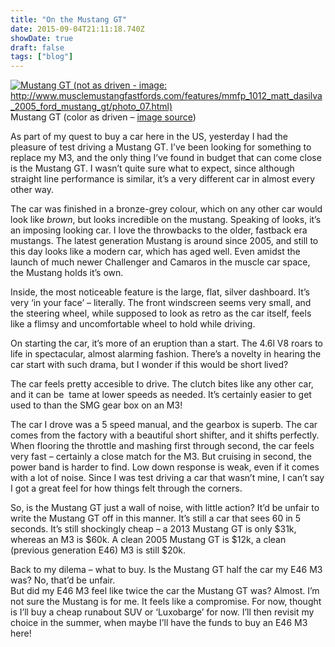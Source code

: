 ```yaml
---
title: "On the Mustang GT"
date: 2015-09-04T21:11:18.740Z
showDate: true
draft: false
tags: ["blog"]
---
```



<span class="wp-caption alignright" id="attachment_321" style="width: 310px">[![Mustang GT (not as driven - image: http://www.musclemustangfastfords.com/features/mmfp_1012_matt_dasilva_2005_ford_mustang_gt/photo_07.html)](http://res.cloudinary.com/cianclarke/image/upload/h_225,w_300/v1382804122/mmfp_1012_05_o_matt_dasilva_2005_ford_mustang_gt_passenger_rear_profile_mng0r0.jpg)](http://res.cloudinary.com/cianclarke/image/upload/v1382804122/mmfp_1012_05_o_matt_dasilva_2005_ford_mustang_gt_passenger_rear_profile_mng0r0.jpg)  
Mustang GT (color as driven – [image source](http://www.musclemustangfastfords.com/features/mmfp_1012_matt_dasilva_2005_ford_mustang_gt/photo_07.html))
</span>

As part of my quest to buy a car here in the US, yesterday I had the pleasure of test driving a Mustang GT. I’ve been looking for something to replace my M3, and the only thing I’ve found in budget that can come close is the Mustang GT. I wasn’t quite sure what to expect, since although straight line performance is similar, it’s a very different car in almost every other way.

The car was finished in a bronze-grey colour, which on any other car would look like *brown*, but looks incredible on the mustang. Speaking of looks, it’s an imposing looking car. I love the throwbacks to the older, fastback era mustangs. The latest generation Mustang is around since 2005, and still to this day looks like a modern car, which has aged well. Even amidst the launch of much newer Challenger and Camaros in the muscle car space, the Mustang holds it’s own.

Inside, the most noticeable feature is the large, flat, silver dashboard. It’s very ‘in your face’ – literally. The front windscreen seems very small, and the steering wheel, while supposed to look as retro as the car itself, feels like a flimsy and uncomfortable wheel to hold while driving.

On starting the car, it’s more of an eruption than a start. The 4.6l V8 roars to life in spectacular, almost alarming fashion. There’s a novelty in hearing the car start with such drama, but I wonder if this would be short lived?

The car feels pretty accesible to drive. The clutch bites like any other car, and it can be  tame at lower speeds as needed. It’s certainly easier to get used to than the SMG gear box on an M3!

The car I drove was a 5 speed manual, and the gearbox is superb. The car comes from the factory with a beautiful short shifter, and it shifts perfectly. When flooring the throttle and mashing first through second, the car feels very fast – certainly a close match for the M3. But cruising in second, the power band is harder to find. Low down response is weak, even if it comes with a lot of noise. Since I was test driving a car that wasn’t mine, I can’t say I got a great feel for how things felt through the corners.

So, is the Mustang GT just a wall of noise, with little action? It’d be unfair to write the Mustang GT off in this manner. It’s still a car that sees 60 in 5 seconds. It’s still shockingly cheap – a 2013 Mustang GT is only $31k, whereas an M3 is $60k. A clean 2005 Mustang GT is $12k, a clean (previous generation E46) M3 is still $20k.

Back to my dilema – what to buy. Is the Mustang GT half the car my E46 M3 was? No, that’d be unfair.  
 But did my E46 M3 feel like twice the car the Mustang GT was? Almost. I’m not sure the Mustang is for me. It feels like a compromise. For now, thought is I’ll buy a cheap runabout SUV or ‘Luxobarge’ for now. I’ll then revisit my choice in the summer, when maybe I’ll have the funds to buy an E46 M3 here!



